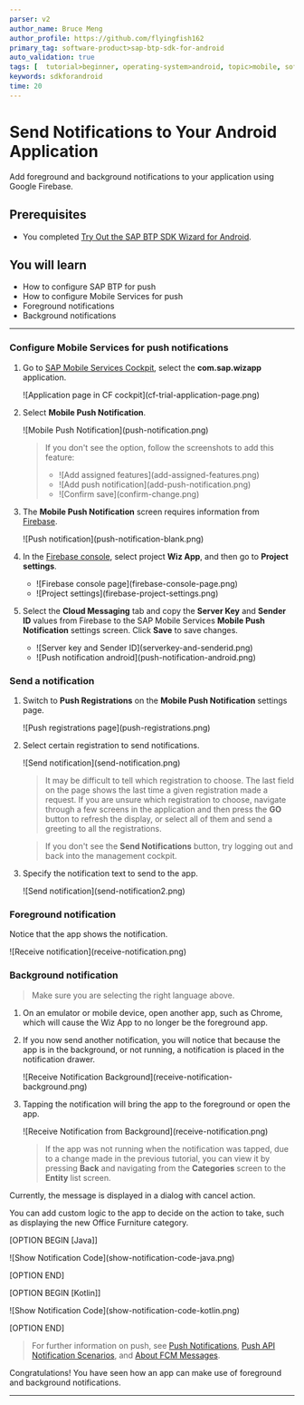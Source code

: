 ```yaml
---
parser: v2
author_name: Bruce Meng
author_profile: https://github.com/flyingfish162
primary_tag: software-product>sap-btp-sdk-for-android
auto_validation: true
tags: [  tutorial>beginner, operating-system>android, topic>mobile, software-product>sap-btp-sdk-for-android, software-product>sap-business-technology-platform ]
keywords: sdkforandroid
time: 20
---
```



# Send Notifications to Your Android Application
<!-- description --> Add foreground and background notifications to your application using Google Firebase.

## Prerequisites
- You completed [Try Out the SAP BTP SDK Wizard for Android](cp-sdk-android-wizard-app).

## You will learn
- How to configure SAP BTP for push
- How to configure Mobile Services for push
- Foreground notifications
- Background notifications

---

### Configure Mobile Services for push notifications


1. Go to [SAP Mobile Services Cockpit](https://mobile-service-cockpit-web.cfapps.us10.hana.ondemand.com/), select the **com.sap.wizapp** application.

    <!-- border -->![Application page in CF cockpit](cf-trial-application-page.png)

2. Select **Mobile Push Notification**.

    <!-- border -->![Mobile Push Notification](push-notification.png)

    >If you don't see the option, follow the screenshots to add this feature:
    >
    > - <!-- border -->![Add assigned features](add-assigned-features.png)
    > - <!-- border -->![Add push notification](add-push-notification.png)
    > - <!-- border -->![Confirm save](confirm-change.png)

3. The **Mobile Push Notification** screen requires information from [Firebase](https://firebase.google.com/).

    <!-- border -->![Push notification](push-notification-blank.png)

4. In the [Firebase console](https://console.firebase.google.com/), select project **Wiz App**, and then go to **Project settings**.

    - <!-- border -->![Firebase console page](firebase-console-page.png)

    - <!-- border -->![Project settings](firebase-project-settings.png)

5. Select the **Cloud Messaging** tab and copy the **Server Key** and **Sender ID** values from Firebase to the SAP Mobile Services **Mobile Push Notification** settings screen. Click **Save** to save changes.

    - <!-- border -->![Server key and Sender ID](serverkey-and-senderid.png)

    - <!-- border -->![Push notification android](push-notification-android.png)



### Send a notification


1. Switch to **Push Registrations** on the **Mobile Push Notification** settings page.

    <!-- border -->![Push registrations page](push-registrations.png)

2. Select certain registration to send notifications.

    <!-- border -->![Send notification](send-notification.png)

    >It may be difficult to tell which registration to choose. The last field on the page shows the last time a given registration made a request. If you are unsure which registration to choose, navigate through a few screens in the application and then press the **GO** button to refresh the display, or select all of them and send a greeting to all the registrations.

    >If you don't see the **Send Notifications** button, try logging out and back into the management cockpit.

3. Specify the notification text to send to the app.

    <!-- border -->![Send notification](send-notification2.png)


### Foreground notification


Notice that the app shows the notification.

<!-- border -->![Receive notification](receive-notification.png)


### Background notification


>Make sure you are selecting the right language above.

1. On an emulator or mobile device, open another app, such as Chrome, which will cause the Wiz App to no longer be the foreground app.

2. If you now send another notification, you will notice that because the app is in the background, or not running, a notification is placed in the notification drawer.

    <!-- border -->![Receive Notification Background](receive-notification-background.png)

3. Tapping the notification will bring the app to the foreground or open the app.

    <!-- border -->![Receive Notification from Background](receive-notification.png)

    >If the app was not running when the notification was tapped, due to a change made in the previous tutorial, you can view it by pressing **Back** and navigating from the **Categories** screen to the **Entity** list screen.

Currently, the message is displayed in a dialog with cancel action.

You can add custom logic to the app to decide on the action to take, such as displaying the new Office Furniture category.

[OPTION BEGIN [Java]]

<!-- border -->![Show Notification Code](show-notification-code-java.png)

[OPTION END]

[OPTION BEGIN [Kotlin]]

<!-- border -->![Show Notification Code](show-notification-code-kotlin.png)

[OPTION END]

>For further information on push, see [Push Notifications](https://help.sap.com/doc/f53c64b93e5140918d676b927a3cd65b/Cloud/en-US/docs-en/guides/features/push/android/push.html), [Push API Notification Scenarios](https://help.sap.com/viewer/38dbd9fbb49240f3b4d954e92335e670/Cloud/en-US/aaec2dbe78ec4fc08ef0a605a899e3dd.html), and [About FCM Messages](https://firebase.google.com/docs/cloud-messaging/concept-options).

Congratulations! You have seen how an app can make use of foreground and background notifications.


---
